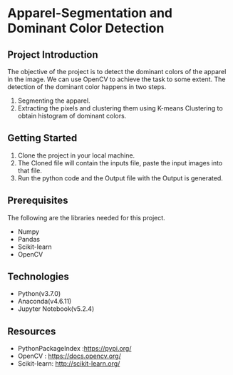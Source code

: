 # Apparel-Segmentation and Dominant Color Detection

## Project Introduction
The objective of the project is to detect the dominant colors of the apparel in the image. We can use OpenCV to achieve the task to some extent. The detection of the dominant color happens in two steps.
1) Segmenting the apparel.
2) Extracting the pixels and clustering them using K-means Clustering to obtain histogram of dominant colors.

## Getting Started

1) Clone the project in your local machine.
2) The Cloned file will contain the inputs file, paste the input images into that file.
3) Run the python code and the Output file with the Output is generated.

## Prerequisites

The following are the libraries needed for this project.

* Numpy
* Pandas
* Scikit-learn
* OpenCV

## Technologies 

* Python(v3.7.0)
* Anaconda(v4.6.11)
* Jupyter Notebook(v5.2.4)

## Resources

* PythonPackageIndex :https://pypi.org/
* OpenCV : https://docs.opencv.org/
* Scikit-learn: http://scikit-learn.org/


